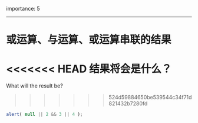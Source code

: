 importance: 5

---

# 或运算、与运算、或运算串联的结果

<<<<<<< HEAD
结果将会是什么？
=======
What will the result be?
>>>>>>> 524d59884650be539544c34f71d821432b7280fd

```js
alert( null || 2 && 3 || 4 );
```

